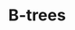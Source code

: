 ---
title: "B-trees"
image: "cover_photos/b-tree.png"
draft: false
project_date: "Dec 2022"
weight: 3
caption: "A b-tree implementation written in Golang"
external_url: "https://github.com/ctallum/b-tree"
---